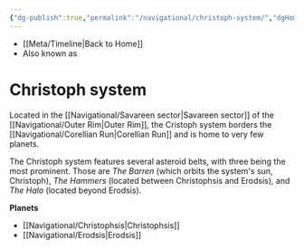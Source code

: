 ```yaml
---
{"dg-publish":true,"permalink":"/navigational/christoph-system/","dgHomeLink":false}
---
```


- [[Meta/Timeline\|Back to Home]]
- Also known as 

# Christoph system
Located in the [[Navigational/Savareen sector\|Savareen sector]] of the [[Navigational/Outer Rim\|Outer Rim]], the Cristoph system borders the [[Navigational/Corellian Run\|Corellian Run]] and is home to very few planets. 

The Christoph system features several asteroid belts, with three being the most prominent. Those are *The Barren* (which orbits the system's sun, Christoph), *The Hammers* (located between Christophsis and Erodsis), and *The Halo* (located beyond Erodsis).

**Planets**
- [[Navigational/Christophsis\|Christophsis]]
- [[Navigational/Erodsis\|Erodsis]]